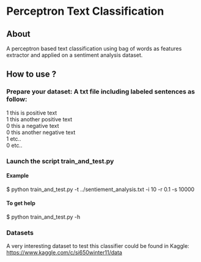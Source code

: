 # Perceptron Text Classification
## About
A perceptron based text classification using bag of words as features extractor and applied on a sentiment analysis dataset.
## How to use ?
### Prepare your dataset: A txt file including labeled sentences as follow:
1 this is positive text
<br>1 this another positive text
<br>0 this a negative text
<br>0 this another negative text
<br>1 etc..
<br>0 etc..
### Launch the script train_and_test.py
#### Example
$ python train_and_test.py -t ../sentiement_analysis.txt  -i 10 -r 0.1 -s 10000
#### To get help
$ python train_and_test.py -h
### Datasets
A very interesting dataset to test this classifier could be found in Kaggle: https://www.kaggle.com/c/si650winter11/data


